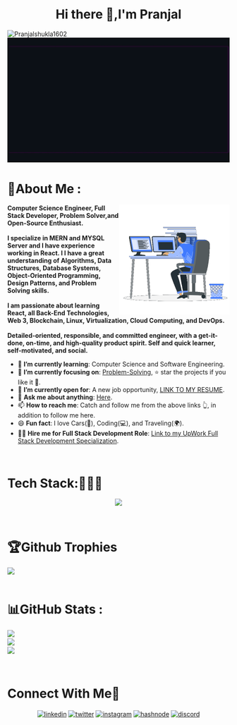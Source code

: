 <h1 align="center"> Hi there 👋,I'm Pranjal</h1>
<div align="left"> <img src="https://komarev.com/ghpvc/?username=Pranjalshukla1602&label=Profile%20views&color=0e75b6&style=flat" alt="Pranjalshukla1602" /> </div>
<div align="center"><img src="final1.gif"/></div>
<h1>💫About Me :</h1>
<picture> <img align="right" src="Right_Side.gif" width = 250px></picture>

<div align=left>
        <p>
            <strong>
                Computer Science Engineer, Full Stack Developer, Problem Solver,and Open-Source Enthusiast.<br><br>
                I specialize in MERN and  MYSQL Server and I have experience working in React. I I have a great understanding of Algorithms, Data Structures, Database Systems, Object-Oriented Programming, Design Patterns, and Problem Solving skills.<br><br>
                I am passionate about learning React, all Back-End Technologies, Web 3, Blockchain, Linux, Virtualization, Cloud Computing, and DevOps.<br><br>
                Detailed-oriented, responsible, and committed engineer, with a get-it-done, on-time, and high-quality product spirit. Self and quick learner, self-motivated, and social.
            </strong>
        </p>
        <ul>
            <li>🌱 <b>I’m currently learning</b>: Computer Science and Software Engineering.</li>
            <li>🎯 <b>I’m currently focusing on</b>: <a href="https://leetcode.com/">Problem-Solving</a>, ⭐️ star the projects if you like it 🤩.</li>
            <li>🤔 <b>I’m currently open for</b>: A new job opportunity, <a href="https://flowcv.io/resume/feedback/lMhKFXfgJjf8">LINK TO MY RESUME</a>.</li>
            <li>💬 <b>Ask me about anything</b>: <a href="https://leetcode.com/">Here</a>.</li>
            <li>📫 <b>How to reach me</b>: Catch and follow me from the above links 👆, in addition to follow me here.</li>
            <li>😄 <b>Fun fact</b>: I love Cars(🚗), Coding(💻), and Traveling(🌍).</li>
            <li>👨‍💻 <b>Hire me for Full Stack Development Role</b>: <a href="https://www.upwork.com/freelancers/~0121ca7f3563e57c0b?s=1110580755107926016">Link to my UpWork Full Stack Development Specialization</a>.</li>
        </ul>
    </div>
    <br>



<h1>Tech Stack:👨🏻‍💻</h1>
<!--tech stack icons-->
<p align="center">
  <a href="https://skillicons.dev">
    <img src="https://skillicons.dev/icons?i=git,aws,bootstrap,c,cpp,css,discord,docker,dynamodb,express,figma,firebase,github,html,idea,java,js,kotlin,linux,md,materialui,mongodb,mysql,nextjs,nodejs,postman,py,react,redux,tailwind,ts,vscode&perline=14" />
  </a>
</p>
<br/>
<h1> 🏆Github Trophies</h1>

![](https://github-profile-trophy.vercel.app/?username=Pranjalshukla1602&theme=discord&no-frame=false&no-bg=false&margin-w=4)
<br/>
<br/>

# 📊GitHub Stats :

![](https://github-readme-stats.vercel.app/api?username=Pranjalshukla1602&theme=radical&hide_border=false&include_all_commits=false&count_private=false)<br/>
![](https://github-readme-streak-stats.herokuapp.com/?user=Pranjalshukla1602&theme=radical&hide_border=false)<br/>
![](https://github-readme-stats.vercel.app/api/top-langs/?username=Pranjalshukla1602&theme=radical&hide_border=false&include_all_commits=false&count_private=false&layout=compact)
<br/>

<!-- Connect with me -->
<!--h2 without bottom border-->
<br/>
<h1>Connect With Me🤝</h1>
<!--icons and links-->
<p align="center">
<a href="" target="blank"><img align="center" src="https://user-images.githubusercontent.com/88904952/234979284-68c11d7f-1acc-4f0c-ac78-044e1037d7b0.png" alt="linkedin" height="50" width="50" /></a>
<a href="" target="blank"><img align="center" src="https://user-images.githubusercontent.com/88904952/234980676-61bfb021-ecc8-48f7-88e6-34c1b06c4a58.png" alt="twitter" height="50" width="50" /></a> 
<a href="" target="blank"><img align="center" src="https://user-images.githubusercontent.com/88904952/234981169-2dd1e58f-4b7e-468c-8213-034ba62156c3.png" alt="instagram" height="50" width="50" /></a>
<a href="" target="blank"><img align="center" src="https://user-images.githubusercontent.com/88904952/234982196-562aea17-5532-4550-8c08-1c7cb994a541.png" alt="hashnode" height="50" width="50" /></a>
<a href="" target="blank"><img align="center" src="https://user-images.githubusercontent.com/88904952/234982627-019fd336-6248-453c-9b05-97c13fd1d207.png" alt="discord" height="50" width="50" /></a>
  
</p>
<!--
**Pranjalshukla1602/Pranjalshukla1602** is a ✨ _special_ ✨ repository because its `README.md` (this file) appears on your GitHub profile.

Here are some ideas to get you started:

- 🔭 I’m currently working on ...
- 🌱 I’m currently learning ...
- 👯 I’m looking to collaborate on ...
- 🤔 I’m looking for help with ...
- 💬 Ask me about ...
- 📫 How to reach me: ...
- 😄 Pronouns: ...
- ⚡ Fun fact: ...
-->
